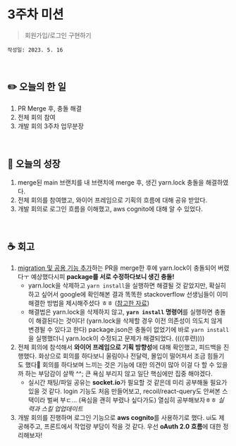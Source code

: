 # 3주차 미션
> 회원가입/로그인 구현하기

`작성일: 2023. 5. 16`

<br>

## **✏️ 오늘의 한 일**

1. PR Merge 후, 충돌 해결
2. 전체 회의 참여
3. 개발 회의 3주차 업무분장

<br>

## **🌈 오늘의 성장**

1. merge된 main 브랜치를 내 브랜치에 merge 후, 생긴 yarn.lock 충돌을 해결하였다.
2. 전체 회의를 참여했고, 와이어 프레임으로 기획의 흐름에 대해 공유 받았다.
3. 개발 회의로 로그인 흐름을 이해했고, aws cognito에 대해 알 수 있었다.

<br>

## **☕️ 회고**

1. [migration 및 공용 기능 추가](https://github.com/bsideproject/15_12_FE/pull/1)하는 PR을 merge한 후에 yarn.lock이 충돌되어 버렸다ㅜ 예상했다시피 **package를 서로 수정하다보니 생긴 충돌!**
    - yarn.lock을 삭제하고 `yarn install`을 실행하면 해결될 것 같았지만, 확실히 하고 싶어서 google에 확인해본 결과 똑똑한 stackoverflow 선생님들이 이미 해결한 방법을 제시해주셨다 ㅎㅎ ([참고한 자료](https://stackoverflow.com/questions/42939113/how-do-you-resolve-git-conflicts-in-yarn-lock))
    - 해결법은 yarn.lock을 삭제하지 않고, **`yarn install` 명령어**를 실행하면 충돌이 해결된다는 것이다! (yarn.lock을 삭제할 경우 이전 의존성이 의도치 않게 변경될 수 있다고 한다) package.json은 충돌이 없었기에 바로 `yarn install`을 실행했더니 yarn.lock이 수정되고 문제가 해결되었다. ((((후련))))
2. 전체 회의에 참석해서 **와이어 프레임으로 기획 방향성**에 대해 확인했고, 피드백을 진행했다. 화상으로 회의를 하다보니 울림이나 전달력, 몰입이 떨어져서 조금 힘들기도 했다🥲 회의를 하다보며 느끼는 것은 기능에 대한 의견이 많아 이걸 다 할 수 있을까 하는 부담감이 살짝 ^^; 큰 욕심 부리지 않고 일단 핵심에만 집중 해야겠다.
    - 실시간 채팅/파일 공유는 **socket.io**가 필요할 것 같은데 미리 공부해둘 필요가 있을 것 같다. login 기능도 처음 만들어보고, recoil/react-query도 안써본 스택이라 벌써 부ㄷ... (욕심을 괜히 부렸나 싶다가도) 열심히 공부해보자ㅎㅎ _실력과 스킬 업업데이트_
3. 개발 회의를 진행하며 로그인 기능으로 **aws cognito**를 사용하기로 했다. ui도 제공해주고, 프론트에서 작업량 부담이 적을 것 같다. 우선 **oAuth 2.0 흐름**에 대한 정리해보자!